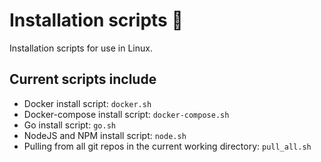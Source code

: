 # Installation scripts :santa:
Installation scripts for use in Linux.

## Current scripts include
- Docker install script: `docker.sh`
- Docker-compose install script: `docker-compose.sh`
- Go install script: `go.sh`
- NodeJS and NPM install script: `node.sh`
- Pulling from all git repos in the current working directory: `pull_all.sh`
